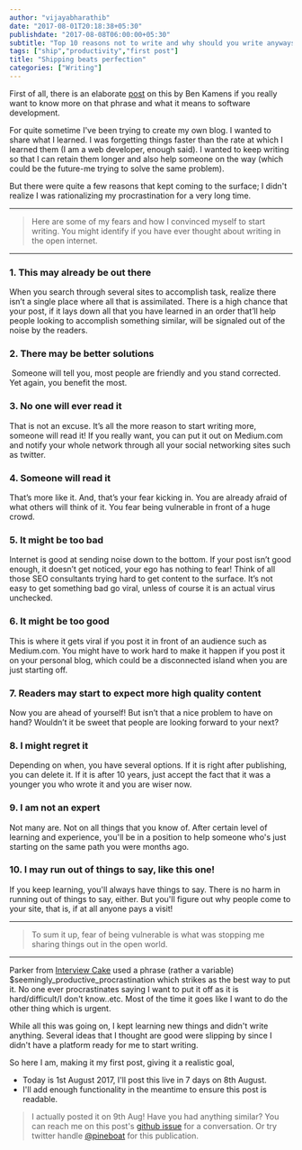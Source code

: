 ```yaml
---
author: "vijayabharathib"
date: "2017-08-01T20:18:38+05:30"
publishdate: "2017-08-08T06:00:00+05:30"
subtitle: "Top 10 reasons not to write and why should you write anyways"
tags: ["ship","productivity","first post"]
title: "Shipping beats perfection"
categories: ["Writing"]
---
```


First of all, there is an elaborate [post][KamensBlog] on this by Ben Kamens if you really want to know more on that phrase and what it means to software development.


For quite sometime I've been trying to create my own blog. I wanted to share what I learned. I was forgetting things faster than the rate at which I learned them (I am a web developer, enough said). I wanted to keep writing so that I can retain them longer and also help someone on the way (which could be the future-me trying to solve the same problem).

But there were quite a few reasons that kept coming to the surface; I didn't realize I was rationalizing my procrastination for a very long time.

---
>Here are some of my fears and how I convinced myself to start writing. You might identify if you have ever thought about writing in the open internet.

---
### 1. This may already be out there
When you search through several sites to accomplish task, realize there isn’t a single place where all that is assimilated. There is a high chance that your post, if it lays down all that you have learned in an order that’ll help people looking to accomplish something similar, will be signaled out of the noise by the readers.

### 2. There may be better solutions
 Someone will tell you, most people are friendly and you stand corrected. Yet again, you benefit the most.

### 3. No one will ever read it
That is not an excuse. It’s all the more reason to start writing more, someone will read it! If you really want, you can put it out on Medium.com and notify your whole network through all your social networking sites such as twitter.

### 4. Someone will read it
That’s more like it. And, that’s your fear kicking in. You are already afraid of what others will think of it. You fear being vulnerable in front of a huge crowd.

### 5. It might be too bad 
Internet is good at sending noise down to the bottom. If your post isn’t good enough, it doesn’t get noticed, your ego has nothing to fear! Think of all those SEO consultants trying hard to get content to the surface. It’s not easy to get something bad go viral, unless of course it is an actual virus unchecked.

### 6. It might be too good
This is where it gets viral if you post it in front of an audience such as Medium.com. You might have to work hard to make it happen if you post it on your personal blog, which could be a disconnected island when you are just starting off.

### 7. Readers may start to expect more high quality content
Now you are ahead of yourself! But isn’t that a nice problem to have on hand? Wouldn’t it be sweet that people are looking forward to your next?

### 8. I might regret it 
Depending on when, you have several options. If it is right after publishing, you can delete it. If it is after 10 years, just accept the fact that it was a younger you who wrote it and you are wiser now.

### 9. I am not an expert
Not many are. Not on all things that you know of. After certain level of learning and experience, you'll be in a position to help someone who's just starting on the same path you were months ago.

### 10. I may run out of things to say, like this one!
If you keep learning, you'll always have things to say. There is no harm in running out of things to say, either. But you'll figure out why people come to your site, that is, if at all anyone pays a visit!

---

>To sum it up, fear of being vulnerable is what was stopping me sharing things out in the open world.

---
Parker from [Interview Cake] used a phrase (rather a variable) $seemingly_productive_procrastination which strikes as the best way to put it. No one ever procrastinates saying I want to put it off as it is hard/difficult/I don't know..etc. Most of the time it goes like I want to do the other thing which is urgent.

While all this was going on, I kept learning new things and didn't write anything. Several ideas that I thought are good were slipping by since I didn't have a platform ready for me to start writing.

So here I am, making it my first post, giving it a realistic goal,

* Today is 1st August 2017, I'll post this live in 7 days on 8th August.
* I'll add enough functionality in the meantime to ensure this post is readable.

>I actually posted it on 9th Aug! Have you had anything similar? You can reach me on this post's [github issue](https://github.com/pineboat/pineboat.github.io/issues/1) for a conversation. Or try twitter handle [@pineboat](https://twitter.com/pineboat) for this publication.

[Interview Cake]: https://www.interviewcake.com/
[KamensBlog]: http://bjk5.com/post/60760280107/shipping-beats-perfection-explained
